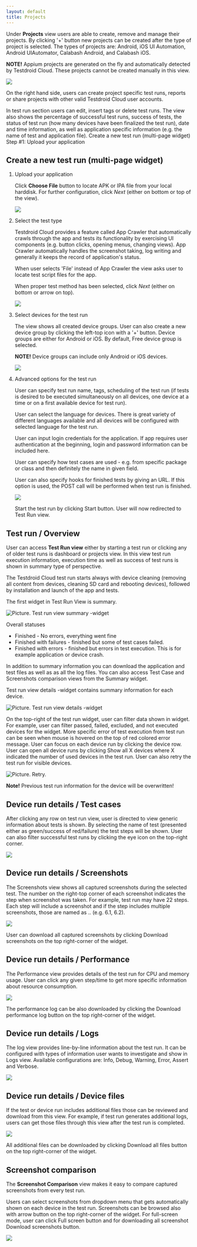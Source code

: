 ```yaml
---
layout: default
title: Projects
---
```



Under **Projects** view users are able to create, remove and manage their
projects.  By clicking '+' button new projects can be created after
the type of project is selected. The types of projects are: Android,
iOS UI Automation, Android UIAutomator, Calabash Android, and Calabash
iOS.

**NOTE!** Appium projects are generated on the fly and automatically
detected by Testdroid Cloud. These projects cannot be created manually
in this view.

![]({{site.github.url}}/assets/testdroid-cloud-ui/projects_projects.png)

On the right hand side, users can create project specific test runs,
reports or share projects with other valid Testdroid Cloud user
accounts.
 
In test run section users can edit, insert tags or delete test
runs. The view also shows the percentage of successful test runs,
success of tests, the status of test run (how many devices have been
finalized the test run), date and time information, as well as
application specific information (e.g. the name of test and
application file).  Create a new test run (multi-page widget) Step #1:
Upload your application

## Create a new test run (multi-page widget)

1. Upload your application

	Click **Choose File** button to locate APK or IPA file from your
  	local harddisk. For further configuration, click *Next* (either
  	on bottom or top of the view).

	![]({{site.github.url}}/assets/testdroid-cloud-ui/projects_choose_file.png)
	

1. Select the test type

   Testdroid Cloud provides a feature called App Crawler that
   automatically crawls through the app and tests its functionality by
   exercising UI components (e.g. button clicks, opening menus,
   changing views). App Crawler automatically handles the screenshot
   taking, log writing and generally it keeps the record of
   application's status.

   When user selects 'File' instead of App Crawler the view asks
   user to locate test script files for the app.

   When proper test method has been selected, click *Next* (either
   on bottom or arrow on top).

   ![]({{site.github.url}}/assets/testdroid-cloud-ui/projects_choose_file_2.png)

1. Select devices for the test run
 
	The view shows all created device groups. User can also create
	a new device group by clicking the left-top icon with a '+'
	button. Device groups are either for Android or iOS. By
	default, Free device group is selected.
 
	**NOTE!** Device groups can include only Android or iOS devices.

	![]({{site.github.url}}/assets/testdroid-cloud-ui/projects_device_groups.png)

1. Advanced options for the test run

   User can specify test run name, tags, scheduling of the test run
   (if tests is desired to be executed simultaneously on all devices,
   one device at a time or on a first available device for test run).

   User can select the language for devices. There is great variety of
   different languages available and all devices will be configured
   with selected language for the test run.

   User can input login credentials for the application. If app
   requires user authentication at the beginning, login and password
   information can be included here.

   User can specify how test cases are used - e.g. from specific
   package or class and then definitely the name in given field.

   User can also specify hooks for finished tests by giving an URL. If
   this option is used, the POST call will be performed when test run
   is finished.

   ![]({{site.github.url}}/assets/testdroid-cloud-ui/projects_advanced_options.png)


   Start the test run by clicking Start button. User will now
   redirected to Test Run view.

## Test run / Overview

User can access **Test Run view** either by starting a test run or
clicking any of older test runs is dashboard or projects view. In this
view test run execution information, execution time as well as success
of test runs is shown in summary type of perspective.

The Testdroid Cloud test run starts always with device cleaning
(removing all content from devices, cleaning SD card and rebooting
devices), followed by installation and launch of the app and tests.

The first widget in Test Run View is summary.

![Picture. Test run view summary -widget]({{site.github.url}}/assets/testdroid-cloud-ui/projects_run_overview.png)

Overall statuses

* Finished - No errors, everything went fine
* Finished with failures - finished but some of test cases failed.
* Finished with errors - finished but errors in test execution. This
  is for example application or device crash.

In addition to summary information you can download the application
and test files as well as as all the log files.  You can also access
Test Case and Screenshots comparison views from the Summary widget.

Test run view details -widget contains summary information for each device.

![Picture. Test run view details -widget]({{site.github.url}}/assets/testdroid-cloud-ui/projects_run_details.png)

On the top-right of the test run widget, user can filter data shown in
widget. For example, user can filter passed, failed, excluded, and not
executed devices for the widget.  More specific error of test
execution from test run can be seen when mouse is hovered on the top
of red colored error message.  User can focus on each device run by
clicking the device row.  User can open all device runs by clicking
Show all X devices where X indicated the number of used devices in the
test run.  User can also retry the test run for visible devices.

![Picture. Retry.]({{site.github.url}}/assets/testdroid-cloud-ui/projects_retry_listed.png)

**Note!** Previous test run information for the device will be
  overwritten!
 
## Device run details / Test cases
 
After clicking any row on test run view, user is directed to view
generic information about tests is shown. By selecting the name of
test (presented either as green/success of red/failure) the test steps
will be shown. User can also filter successful test runs by clicking
the eye icon on the top-right corner.

![]({{site.github.url}}/assets/testdroid-cloud-ui/projects_test_steps.png)

## Device run details / Screenshots
 
The Screenshots view shows all captured screenshots during the
selected test. The number on the right-top corner of each screenshot
indicates the step when screenshot was taken. For example, test run
may have 22 steps. Each step will include a screenshot and if the step
includes multiple screenshots, those are named as <number of
step>.<sub-number>.  (e.g. 6.1, 6.2).

![]({{site.github.url}}/assets/testdroid-cloud-ui/projects_run_details_screenshots.png)

User can download all captured screenshots by clicking Download
screenshots on the top right-corner of the widget.

## Device run details / Performance
 
The Performance view provides details of the test run for CPU and
memory usage.  User can click any given step/time to get more specific
information about resource consumption.

![]({{site.github.url}}/assets/testdroid-cloud-ui/projects_run_details_performance.png)

The performance log can be also downloaded by clicking the Download
performance log button on the top right-corner of the widget.


## Device run details / Logs

The log view provides line-by-line information about the test run. It
can be configured with types of information user wants to investigate
and show in Logs view. Available configurations are: Info, Debug,
Warning, Error, Assert and Verbose.

![]({{site.github.url}}/assets/testdroid-cloud-ui/projects_run_details_logs.png)

## Device run details / Device files
 
If the test or device run includes additional files those can be
reviewed and download from this view. For example, if test run
generates additional logs, users can get those files through this view
after the test run is completed.

![]({{site.github.url}}/assets/testdroid-cloud-ui/projects_run_details_device_files.png)

All additional files can be downloaded by clicking Download all files
button on the top right-corner of the widget.
 
## Screenshot comparison

The **Screenshot Comparison** view makes it easy to compare captured
screenshots from every test run.
 
Users can select screenshots from dropdown menu that gets
automatically shown on each device in the test run. Screenshots can be
browsed also with arrow button on the top right-corner of the
widget. For full-screen mode, user can click Full screen button and
for downloading all screenshot Download screenshots button.

![]({{site.github.url}}/assets/testdroid-cloud-ui/projects_run_details_sc_comparision.png)
